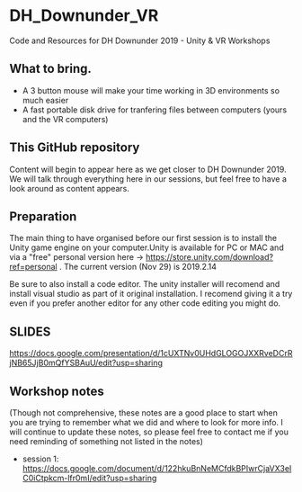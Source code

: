 # DH_Downunder_VR
Code and Resources for DH Downunder 2019 - Unity &amp; VR Workshops

## What to bring. 
* A 3 button mouse will make your time working in 3D environments so much easier
* A fast portable disk drive for tranfering files between computers (yours and the VR computers)
## This GitHub repository
Content will begin to appear here as we get closer to DH Downunder 2019. We will talk through everything here in our sessions, but feel free to have a look around as content appears.
## Preparation
The main thing to have organised before our first session is to install the Unity game engine on your computer.Unity is available for PC or MAC and via a "free" personal version here -> https://store.unity.com/download?ref=personal . The current version (Nov 29) is 2019.2.14 

Be sure to also install a code editor. The unity installer will recomend and install visual studio as part of it original installation. I recomend giving it a try even if you prefer another editor for any other code editing you might do. 

## SLIDES
https://docs.google.com/presentation/d/1cUXTNv0UHdGLOGOJXXRveDCrRjNB65JjB0mQfYSBAuU/edit?usp=sharing

## Workshop notes
(Though not comprehensive, these notes are a good place to start when you are trying to remember what we did and where to look for more info. I will continue to update these notes, so please feel free to contact me if you need reminding of something not listed in the notes)

* session 1: https://docs.google.com/document/d/122hkuBnNeMCfdkBPIwrCjaVX3eIC0iCtpkcm-lfr0mI/edit?usp=sharing
